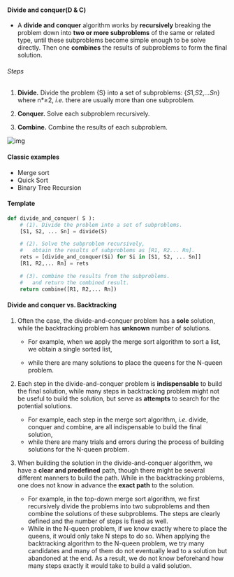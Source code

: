 #### Divide and conquer(D & C)

* A **divide and conquer** algorithm works by **recursively** breaking the problem down into **two or more subproblems** of the same or related type, until these subproblems become simple enough to be solve directly. Then one **combines** the results of subproblems to form the final solution.

###### Steps

1. **Divide.** Divide the problem {S} into a set of subproblems: {*S*1,*S*2,...*Sn*} where n*≥2, *i.e.* there are usually more than one subproblem.

2. **Conquer.** Solve each subproblem recursively. 

3. **Combine.** Combine the results of each subproblem.

![img](https://assets.leetcode.com/uploads/2019/04/24/d_c.png)

#### Classic examples

* Merge sort
* Quick Sort
* Binary Tree Recursion



#### Template

```python
def divide_and_conquer( S ):
    # (1). Divide the problem into a set of subproblems.
    [S1, S2, ... Sn] = divide(S)

    # (2). Solve the subproblem recursively,
    #   obtain the results of subproblems as [R1, R2... Rn].
    rets = [divide_and_conquer(Si) for Si in [S1, S2, ... Sn]]
    [R1, R2,... Rn] = rets

    # (3). combine the results from the subproblems.
    #   and return the combined result.
    return combine([R1, R2,... Rn])
```



#### Divide and conquer vs. Backtracking

1. Often the case, the divide-and-conquer problem has a **sole** solution, while the backtracking problem has **unknown** number of solutions. 

   * For example, when we apply the merge sort algorithm to sort a list, we obtain a single sorted list, 

   * while there are many solutions to place the queens for the N-queen problem.

2. Each step in the divide-and-conquer problem is **indispensable** to build the final solution, while many steps in backtracking problem might not be useful to build the solution, but serve as **attempts** to search for the potential solutions.

   *  For example, each step in the merge sort algorithm, *i.e.* divide, conquer and combine, are all indispensable to build the final solution, 
   * while there are many trials and errors during the process of building solutions for the N-queen problem.

3. When building the solution in the divide-and-conquer algorithm, we have a **clear and predefined** path, though there might be several different manners to build the path. While in the backtracking problems, one does not know in advance the **exact path** to the solution. 

   * For example, in the top-down merge sort algorithm, we first recursively divide the problems into two subproblems and then combine the solutions of these subproblems. The steps are clearly defined and the number of steps is fixed as well. 
   * While in the N-queen problem, if we know exactly where to place the queens, it would only take N steps to do so. When applying the backtracking algorithm to the N-queen problem, we try many candidates and many of them do not eventually lead to a solution but abandoned at the end. As a result, we do not know beforehand how many steps exactly it would take to build a valid solution. 
